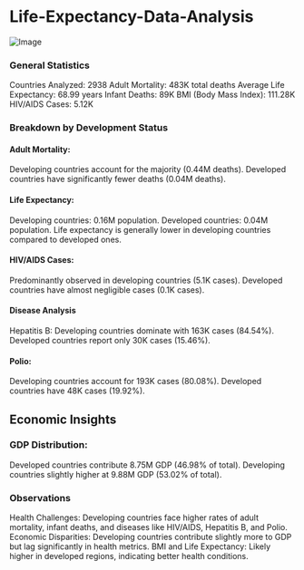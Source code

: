 # Life-Expectancy-Data-Analysis

![Image](https://github.com/user-attachments/assets/4414064d-5c49-4d0c-838f-067c08bc0033)

### General Statistics
Countries Analyzed: 2938
Adult Mortality: 483K total deaths
Average Life Expectancy: 68.99 years
Infant Deaths: 89K
BMI (Body Mass Index): 111.28K
HIV/AIDS Cases: 5.12K

### Breakdown by Development Status
#### Adult Mortality:
Developing countries account for the majority (0.44M deaths).
Developed countries have significantly fewer deaths (0.04M deaths).

#### Life Expectancy:
Developing countries: 0.16M population.
Developed countries: 0.04M population.
Life expectancy is generally lower in developing countries compared to developed ones.

#### HIV/AIDS Cases:
Predominantly observed in developing countries (5.1K cases).
Developed countries have almost negligible cases (0.1K cases).


#### Disease Analysis
Hepatitis B:
Developing countries dominate with 163K cases (84.54%).
Developed countries report only 30K cases (15.46%).

#### Polio:
Developing countries account for 193K cases (80.08%).
Developed countries have 48K cases (19.92%).


## Economic Insights
### GDP Distribution:
Developed countries contribute 8.75M GDP (46.98% of total).
Developing countries slightly higher at 9.88M GDP (53.02% of total).

### Observations
Health Challenges: Developing countries face higher rates of adult mortality, infant deaths, and diseases like HIV/AIDS, Hepatitis B, and Polio.
Economic Disparities: Developing countries contribute slightly more to GDP but lag significantly in health metrics.
BMI and Life Expectancy: Likely higher in developed regions, indicating better health conditions.
